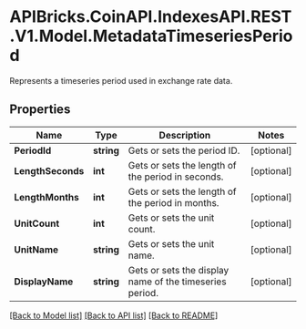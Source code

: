 # APIBricks.CoinAPI.IndexesAPI.REST.V1.Model.MetadataTimeseriesPeriod
Represents a timeseries period used in exchange rate data.

## Properties

Name | Type | Description | Notes
------------ | ------------- | ------------- | -------------
**PeriodId** | **string** | Gets or sets the period ID. | [optional] 
**LengthSeconds** | **int** | Gets or sets the length of the period in seconds. | [optional] 
**LengthMonths** | **int** | Gets or sets the length of the period in months. | [optional] 
**UnitCount** | **int** | Gets or sets the unit count. | [optional] 
**UnitName** | **string** | Gets or sets the unit name. | [optional] 
**DisplayName** | **string** | Gets or sets the display name of the timeseries period. | [optional] 

[[Back to Model list]](../../README.md#documentation-for-models) [[Back to API list]](../../README.md#documentation-for-api-endpoints) [[Back to README]](../../README.md)

